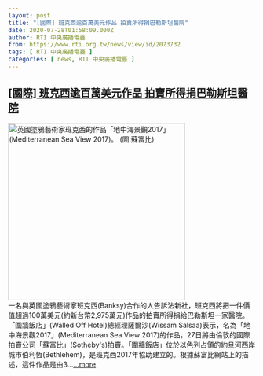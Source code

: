 ```yaml
---
layout: post
title: "[國際] 班克西逾百萬美元作品 拍賣所得捐巴勒斯坦醫院"
date: 2020-07-28T01:58:09.000Z
author: RTI 中央廣播電臺
from: https://www.rti.org.tw/news/view/id/2073732
tags: [ RTI 中央廣播電臺 ]
categories: [ news, RTI 中央廣播電臺 ]
---
```

<!--1595901489000-->
[[國際] 班克西逾百萬美元作品 拍賣所得捐巴勒斯坦醫院](https://www.rti.org.tw/news/view/id/2073732)
------

<div>
<img src="https://static.rti.org.tw/assets/thumbnails/2020/07/28/a8211561e1d737808fea5bfff2965faf.jpg" width="360" alt="英國塗鴉藝術家班克西的作品「地中海景觀2017」(Mediterranean Sea View 2017)。 (圖:蘇富比)" title="英國塗鴉藝術家班克西的作品「地中海景觀2017」(Mediterranean Sea View 2017)。 (圖:蘇富比)"><br>一名與英國塗鴉藝術家班克西(Banksy)合作的人告訴法新社，班克西將把一件價值超過100萬美元(約新台幣2,975萬元)作品的拍賣所得捐給巴勒斯坦一家醫院。「圍牆飯店」(Walled Off Hotel)總經理薩爾沙(Wissam Salsaa)表示，名為「地中海景觀2017」(Mediterranean Sea View 2017)的作品，27日將由倫敦的國際拍賣公司「蘇富比」(Sotheby&#39;s)拍賣。「圍牆飯店」位於以色列占領的約旦河西岸城市伯利恆(Bethlehem)，是班克西2017年協助建立的。根據蘇富比網站上的描述，這件作品是由3...<a target="_blank" href="https://www.rti.org.tw/news/view/id/2073732">...more</a>
</div>
